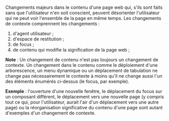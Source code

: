 Changements majeurs dans le contenu d'une page web qui, s'ils sont faits sans que l'utilisateur n'en soit conscient, peuvent désorienter l'utilisateur qui ne peut voir l'ensemble de la page en même temps. Les changements de contexte comprennent les changements :

1.  d'agent utilisateur ;
2.  d'espace de restitution ;
3.  de focus ;
4.  de contenu qui modifie la signification de la page web ;

**Note** : Un changement de contenu n'est pas toujours un changement de contexte. Un changement dans le contenu comme le déploiement d'une arborescence, un menu dynamique ou un déplacement de tabulation ne change pas nécessairement le contexte à moins qu'il ne change aussi l'un des éléments énumérés ci-dessus (le focus, par exemple).

**Exemple** : l'ouverture d'une nouvelle fenêtre, le déplacement du focus sur un composant différent, le déplacement vers une nouvelle page (y compris tout ce qui, pour l'utilisateur, aurait l'air d'un déplacement vers une autre page) ou la réorganisation significative du contenu d'une page sont autant d'exemples d'un changement de contexte.
